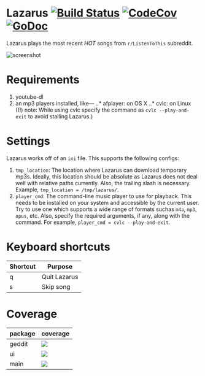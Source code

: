 # Lazarus [![Build Status](https://img.shields.io/travis/avadhutp/lazarus/master.svg?style=flat)](https://travis-ci.org/avadhutp/lazarus) [![CodeCov](https://img.shields.io/codecov/c/github/avadhutp/lazarus.svg?style=flat)](https://codecov.io/github/avadhutp/lazarus) [![GoDoc](https://godoc.org/github.com/avadhutp/lazarus?status.png)](https://godoc.org/github.com/avadhutp/lazarus)

Lazarus plays the most recent *HOT* songs from `r/ListenToThis` subreddit.

![screenshot](http://i.imgur.com/7g6Pscd.png)

# Requirements
1. youtube-dl
2. an mp3 players installed, like—
..* afplayer: on OS X
..* cvlc: on Linux ((!) note: While using cvlc specify the command as `cvlc --play-and-exit` to avoid stalling Lazarus.)

# Settings
Lazarus works off of an `ini` file. This supports the following configs:

1. `tmp_location`: The location where Lazarus can download temporary mp3s. Ideally, this location should be absolute as Lazarus does not deal well with relative paths currently. Also, the trailing slash is necessary. Example, `tmp_location = /tmp/lazarus/`.
2. `player_cmd`: The command-line music player to use for playback. This needs to be installed on your system and accessible by the current user. Try to use one which supports a wide range of formats suchas `m4a`, `mp3`, `opus`, etc. Also, specify the required arguments, if any, along with the command. For example, `player_cmd = cvlc --play-and-exit`.

# Keyboard shortcuts
Shortcut | Purpose
---------|--------
q | Quit Lazarus
s | Skip song

# Coverage
package | coverage
--------|--------
geddit  | [![](http://gocover.io/_badge/github.com/avadhutp/lazarus/geddit)](http://gocover.io/github.com/avadhutp/lazarus/geddit)
ui      | [![](http://gocover.io/_badge/github.com/avadhutp/lazarus/ui)](http://gocover.io/github.com/avadhutp/lazarus/ui)
main    | [![](http://gocover.io/_badge/github.com/avadhutp/lazarus)](http://gocover.io/github.com/avadhutp/lazarus)
